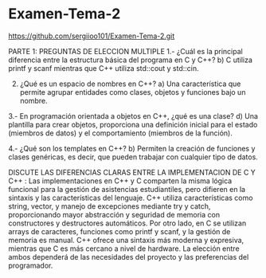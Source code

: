 # Examen-Tema-2
https://github.com/sergiioo101/Examen-Tema-2.git


PARTE 1: PREGUNTAS DE ELECCION MULTIPLE
1.- ¿Cuál es la principal diferencia entre la estructura básica del programa en C y C++?
b) C utiliza printf y scanf mientras que C++ utiliza std::cout y std::cin.

2. ¿Qué es un espacio de nombres en C++?
a) Una característica que permite agrupar entidades como clases, objetos y funciones bajo un nombre.

3.- En programación orientada a objetos en C++, ¿qué es una clase?
d) Una plantilla para crear objetos, proporciona una definición inicial para el estado (miembros de datos) y el comportamiento (miembros de la función).

4.- ¿Qué son los templates en C++?
b) Permiten la creación de funciones y clases genéricas, es decir, que pueden trabajar con cualquier tipo de datos.


DISCUTE LAS DIFERENCIAS CLARAS ENTRE LA IMPLEMENTACION DE C Y C++ :
Las implementaciones en C++ y C comparten la misma lógica funcional para la gestión de asistencias estudiantiles, pero difieren en la sintaxis y las características del lenguaje. C++ utiliza características como string, vector, y manejo de excepciones mediante try y catch, proporcionando mayor abstracción y seguridad de memoria con constructores y destructores automáticos. Por otro lado, en C se utilizan arrays de caracteres, funciones como printf y scanf, y la gestión de memoria es manual. C++ ofrece una sintaxis más moderna y expresiva, mientras que C es más cercano a nivel de hardware. La elección entre ambos dependerá de las necesidades del proyecto y las preferencias del programador.
